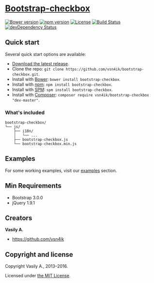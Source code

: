 # [Bootstrap-checkbox](https://vsn4ik.github.io/bootstrap-checkbox/)

[![Bower version](https://img.shields.io/bower/v/bootstrap-checkbox.svg)](https://github.com/vsn4ik/bootstrap-checkbox)
[![npm version](https://img.shields.io/npm/v/bootstrap-checkbox.svg)](https://www.npmjs.com/package/bootstrap-checkbox)
[![License](https://img.shields.io/npm/l/bootstrap-checkbox.svg)][license]
[![Build Status](https://travis-ci.org/vsn4ik/bootstrap-checkbox.svg)](https://travis-ci.org/vsn4ik/bootstrap-checkbox)
[![devDependency Status](https://david-dm.org/vsn4ik/bootstrap-checkbox/dev-status.svg)](https://david-dm.org/vsn4ik/bootstrap-checkbox#info=devDependencies)


## Quick start

Several quick start options are available:

* [Download the latest release](https://github.com/vsn4ik/bootstrap-checkbox/releases/download/v1.2.15/bootstrap-checkbox-1.2.15-dist.zip "Download Bootstrap-checkbox").
* Clone the repo: `git clone https://github.com/vsn4ik/bootstrap-checkbox.git`.
* Install with [Bower](http://bower.io): `bower install bootstrap-checkbox`.
* Install with [npm](https://www.npmjs.com): `npm install bootstrap-checkbox`.
* Install with [SPM](http://spmjs.io): `spm install bootstrap-checkbox`.
* Install with [Composer](https://getcomposer.org): `composer require vsn4ik/bootstrap-checkbox "dev-master"`.

### What's included

```
bootstrap-checkbox/
└── js/
    ├── i18n/
    │   └── ...
    ├── bootstrap-checkbox.js
    └── bootstrap-checkbox.min.js
```


## Examples

For some working examples, visit our [examples](https://vsn4ik.github.io/bootstrap-checkbox/#html-examples) section.


## Min Requirements

* Bootstrap 3.0.0
* jQuery 1.9.1


## Creators

**Vasily A.**

* <https://github.com/vsn4ik>


## Copyright and license

Copyright Vasily A., 2013&ndash;2016.

Licensed under [the MIT License][license].

[license]: https://github.com/vsn4ik/bootstrap-checkbox/blob/master/LICENSE
